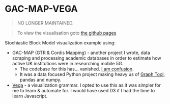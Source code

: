# GAC-MAP-VEGA

> NO LONGER MAINTAINED.

> To view the visualisation goto [the github pages](https://jgwinnett.github.io/GAC-MAP-VEGA/)

Stochiastic Block Model visualization example using:

* GAC-MAP (GTR & Cordis Mapping) - another project I wrote, data scraping and processing academic databases in order to estimate how active UK institutions were in researching mobile 5G.
  * The codebase for this has... vanished. [I am confusion](https://www.youtube.com/watch?v=U7X7cEh5au8). 
  * It was a data focused Python project making heavy us of [Graph Tool](https://graph-tool.skewed.de/), pandas and numpy. 
* [Vega](https://vega.github.io/vega/) - a visualization grammar. I opted to use this as it was simpler for me to learn & automate for. I would have used D3 if I had the time to learn Javascript.

